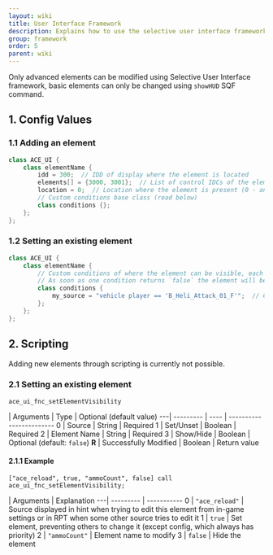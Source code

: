 ```yaml
---
layout: wiki
title: User Interface Framework
description: Explains how to use the selective user interface framework to add custom elements and toggle them using different methods.
group: framework
order: 5
parent: wiki
---
```


Only advanced elements can be modified using Selective User Interface framework, basic elements can only be changed using `showHUD` SQF command.

## 1. Config Values

### 1.1 Adding an element

```cpp
class ACE_UI {
    class elementName {
        idd = 300;  // IDD of display where the element is located
        elements[] = {3000, 3001};  // List of control IDCs of the elements to toggle (some can have background as a separate control, this allows grouping them together)
        location = 0;  // Location where the element is present (0 - anywhere, 1 - ground only, 2 - vehicle only)
        // Custom conditions base class (read below)
        class conditions {};
    };
};
```

### 1.2 Setting an existing element

```cpp
class ACE_UI {
    class elementName {
        // Custom conditions of where the element can be visible, each condition has its own entry (use prefixes for easy identification and prevention of overwriting)
        // As soon as one condition returns `false` the element will be hidden, this can be included when adding a new element
        class conditions {
            my_source = "vehicle player == 'B_Heli_Attack_01_F'";  // Condition which makes the element visible only when player is in `'B_Heli_Attack_01_F'` vehicle.
        };
    };
};
```


## 2. Scripting

Adding new elements through scripting is currently not possible.

### 2.1 Setting an existing element

`ace_ui_fnc_setElementVisibility`

   | Arguments | Type | Optional (default value)
---| --------- | ---- | ------------------------
0  | Source | String | Required
1  | Set/Unset | Boolean | Required
2  | Element Name | String | Required
3  | Show/Hide | Boolean | Optional (default: `false`)
**R** | Successfully Modified | Boolean | Return value

#### 2.1.1 Example

`["ace_reload", true, "ammoCount", false] call ace_ui_fnc_setElementVisibility;`

   | Arguments | Explanation
---| --------- | -----------
0  | `"ace_reload"` | Source displayed in hint when trying to edit this element from in-game settings or in RPT when some other source tries to edit it
1  | `true` | Set element, preventing others to change it (except config, which always has priority)
2  | `"ammoCount"` | Element name to modify
3  | `false` | Hide the element
